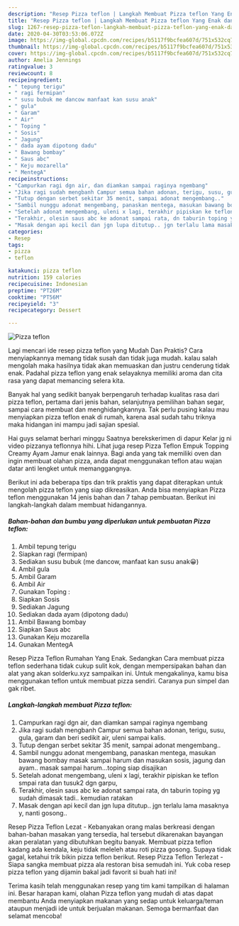 ```yaml
---
description: "Resep Pizza teflon | Langkah Membuat Pizza teflon Yang Enak dan Simpel"
title: "Resep Pizza teflon | Langkah Membuat Pizza teflon Yang Enak dan Simpel"
slug: 1267-resep-pizza-teflon-langkah-membuat-pizza-teflon-yang-enak-dan-simpel
date: 2020-04-30T03:53:06.072Z
image: https://img-global.cpcdn.com/recipes/b5117f9bcfea607d/751x532cq70/pizza-teflon-foto-resep-utama.jpg
thumbnail: https://img-global.cpcdn.com/recipes/b5117f9bcfea607d/751x532cq70/pizza-teflon-foto-resep-utama.jpg
cover: https://img-global.cpcdn.com/recipes/b5117f9bcfea607d/751x532cq70/pizza-teflon-foto-resep-utama.jpg
author: Amelia Jennings
ratingvalue: 3
reviewcount: 8
recipeingredient:
- " tepung terigu"
- " ragi fermipan"
- " susu bubuk me dancow manfaat kan susu anak"
- " gula"
- " Garam"
- " Air"
- " Toping "
- " Sosis"
- " Jagung"
- " dada ayam dipotong dadu"
- " Bawang bombay"
- " Saus abc"
- " Keju mozarella"
- " MentegA"
recipeinstructions:
- "Campurkan ragi dgn air, dan diamkan sampai raginya ngembang"
- "Jika ragi sudah mengbanh Campur semua bahan adonan, terigu, susu, gula, garam dan beri sedikit air, uleni sampai kalis."
- "Tutup dengan serbet sekitar 35 menit, sampai adonat mengembang.."
- "Sambil nunggu adonat mengembang, panaskan mentega, masukan bawang bombay masak sampai harum dan masukan sosis, jagung dan ayam.. masak sampai harum...toping siap disajikan"
- "Setelah adonat mengembang, uleni x lagi, terakhir pipiskan ke teflon smpai rata dan tusuk2 dgn garpu,"
- "Terakhir, olesin saus abc ke adonat sampai rata, dn taburin toping yg sudah dimasak tadi.. kemudian ratakan"
- "Masak dengan api kecil dan jgn lupa ditutup.. jgn terlalu lama masaknya y, nanti gosong.."
categories:
- Resep
tags:
- pizza
- teflon

katakunci: pizza teflon 
nutrition: 159 calories
recipecuisine: Indonesian
preptime: "PT26M"
cooktime: "PT56M"
recipeyield: "3"
recipecategory: Dessert

---
```



![Pizza teflon](https://img-global.cpcdn.com/recipes/b5117f9bcfea607d/751x532cq70/pizza-teflon-foto-resep-utama.jpg)

Lagi mencari ide resep pizza teflon yang Mudah Dan Praktis? Cara menyiapkannya memang tidak susah dan tidak juga mudah. kalau salah mengolah maka hasilnya tidak akan memuaskan dan justru cenderung tidak enak. Padahal pizza teflon yang enak selayaknya memiliki aroma dan cita rasa yang dapat memancing selera kita.

Banyak hal yang sedikit banyak berpengaruh terhadap kualitas rasa dari pizza teflon, pertama dari jenis bahan, selanjutnya pemilihan bahan segar, sampai cara membuat dan menghidangkannya. Tak perlu pusing kalau mau menyiapkan pizza teflon enak di rumah, karena asal sudah tahu triknya maka hidangan ini mampu jadi sajian spesial.

Hai guys selamat berhari minggu Saatnya berekskerimen di dapur Kelar jg ni video pizzanya teflonnya hihi. Lihat juga resep Pizza Teflon Empuk Topping Creamy Ayam Jamur enak lainnya. Bagi anda yang tak memiliki oven dan ingin membuat olahan pizza, anda dapat menggunakan teflon atau wajan datar anti lengket untuk memanggangnya.


Berikut ini ada beberapa tips dan trik praktis yang dapat diterapkan untuk mengolah pizza teflon yang siap dikreasikan. Anda bisa menyiapkan Pizza teflon menggunakan 14 jenis bahan dan 7 tahap pembuatan. Berikut ini langkah-langkah dalam membuat hidangannya.

<!--inarticleads1-->

##### Bahan-bahan dan bumbu yang diperlukan untuk pembuatan Pizza teflon:

1. Ambil  tepung terigu
1. Siapkan  ragi (fermipan)
1. Sediakan  susu bubuk (me dancow, manfaat kan susu anak😀)
1. Ambil  gula
1. Ambil  Garam
1. Ambil  Air
1. Gunakan  Toping :
1. Siapkan  Sosis
1. Sediakan  Jagung
1. Sediakan  dada ayam (dipotong dadu)
1. Ambil  Bawang bombay
1. Siapkan  Saus abc
1. Gunakan  Keju mozarella
1. Gunakan  MentegA


Resep Pizza Teflon Rumahan Yang Enak. Sedangkan Cara membuat pizza teflon sederhana tidak cukup sulit kok, dengan mempersipakan bahan dan alat yang akan solderku.xyz sampaikan ini. Untuk mengakalinya, kamu bisa menggunakan teflon untuk membuat pizza sendiri. Caranya pun simpel dan gak ribet. 

<!--inarticleads2-->

##### Langkah-langkah membuat Pizza teflon:

1. Campurkan ragi dgn air, dan diamkan sampai raginya ngembang
1. Jika ragi sudah mengbanh Campur semua bahan adonan, terigu, susu, gula, garam dan beri sedikit air, uleni sampai kalis.
1. Tutup dengan serbet sekitar 35 menit, sampai adonat mengembang..
1. Sambil nunggu adonat mengembang, panaskan mentega, masukan bawang bombay masak sampai harum dan masukan sosis, jagung dan ayam.. masak sampai harum...toping siap disajikan
1. Setelah adonat mengembang, uleni x lagi, terakhir pipiskan ke teflon smpai rata dan tusuk2 dgn garpu,
1. Terakhir, olesin saus abc ke adonat sampai rata, dn taburin toping yg sudah dimasak tadi.. kemudian ratakan
1. Masak dengan api kecil dan jgn lupa ditutup.. jgn terlalu lama masaknya y, nanti gosong..


Resep Pizza Teflon Lezat - Kebanyakan orang malas berkreasi dengan bahan-bahan masakan yang tersedia, hal tersebut dikarenakan bayangan akan peralatan yang dibutuhkan begitu banyak. Membuat pizza teflon kadang ada kendala, keju tidak meleleh atau roti pizza gosong. Supaya tidak gagal, ketahui trik bikin pizza teflon berikut. Resep Pizza Teflon Terlezat - Siapa sangka membuat pizza ala restoran bisa semudah ini. Yuk coba resep pizza teflon yang dijamin bakal jadi favorit si buah hati ini! 

Terima kasih telah menggunakan resep yang tim kami tampilkan di halaman ini. Besar harapan kami, olahan Pizza teflon yang mudah di atas dapat membantu Anda menyiapkan makanan yang sedap untuk keluarga/teman ataupun menjadi ide untuk berjualan makanan. Semoga bermanfaat dan selamat mencoba!
